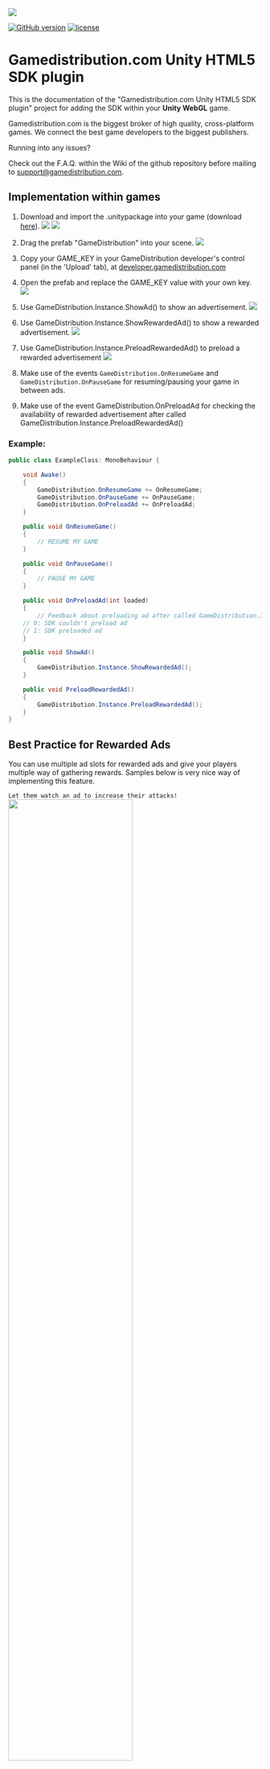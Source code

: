 ![](https://static.gamedistribution.com/wiki/TiysCcT.png)

[![GitHub version](https://img.shields.io/badge/version-1.0.0-green.svg)](https://github.com/GameDistribution/gd-sdk-unity/)
[![license](https://img.shields.io/github/license/mashape/apistatus.svg)](https://github.com/GameDistribution/gd-sdk-unity/blob/master/LICENSE)

# Gamedistribution.com Unity HTML5 SDK plugin

This is the documentation of the "Gamedistribution.com Unity HTML5 SDK plugin" project for adding the SDK within your <strong>Unity WebGL</strong> game.

Gamedistribution.com is the biggest broker of high quality, cross-platform games. We connect the best game developers to the biggest publishers.

Running into any issues?

Check out the F.A.Q. within the Wiki of the github repository before mailing to support@gamedistribution.com.

## Implementation within games

1.  Download and import the .unitypackage into your game (download [here](https://github.com/GameDistribution/gd-sdk-unity/raw/master/GameDistribution_Unity.unitypackage)).
    ![](https://static.gamedistribution.com/wiki/gd-html5-sdk-unity-plugin/1.png)
    ![](https://static.gamedistribution.com/wiki/gd-html5-sdk-unity-plugin/2.png)

1.  Drag the prefab "GameDistribution" into your scene.
    ![](https://static.gamedistribution.com/wiki/gd-html5-sdk-unity-plugin/3.png)

1.  Copy your GAME_KEY in your GameDistribution developer's control panel (in the 'Upload' tab), at <a href="https://developer.gamedistribution.com" target="_blank">developer.gamedistribution.com</a>

1.  Open the prefab and replace the GAME_KEY value with your own key.
    ![](https://static.gamedistribution.com/wiki/gd-html5-sdk-unity-plugin/4.png)

1.  Use GameDistribution.Instance.ShowAd() to show an advertisement.
    ![](https://static.gamedistribution.com/wiki/gd-html5-sdk-unity-plugin/5.png)

1.  Use GameDistribution.Instance.ShowRewardedAd() to show a rewarded advertisement.
    ![](https://static.gamedistribution.com/wiki/gd-html5-sdk-unity-plugin/6.png)

1.  Use GameDistribution.Instance.PreloadRewardedAd() to preload a rewarded advertisement
    ![](https://static.gamedistribution.com/wiki/gd-html5-sdk-unity-plugin/7.png)

1.  Make use of the events `GameDistribution.OnResumeGame` and `GameDistribution.OnPauseGame` for resuming/pausing your game in between ads.

1.  Make use of the event GameDistribution.OnPreloadAd for checking the availability of rewarded advertisement after called GameDistribution.Instance.PreloadRewardedAd()

### Example:

```csharp
public class ExampleClass: MonoBehaviour {

    void Awake()
    {
        GameDistribution.OnResumeGame += OnResumeGame;
        GameDistribution.OnPauseGame += OnPauseGame;
        GameDistribution.OnPreloadAd += OnPreloadAd;
    }

    public void OnResumeGame()
    {
        // RESUME MY GAME
    }

    public void OnPauseGame()
    {
        // PAUSE MY GAME
    }

    public void OnPreloadAd(int loaded)
    {
        // Feedback about preloading ad after called GameDistribution.Instance.PreloadAd
	// 0: SDK couldn't preload ad
	// 1: SDK preloaded ad
    }

    public void ShowAd()
    {
        GameDistribution.Instance.ShowRewardedAd();
    }

    public void PreloadRewardedAd()
    {
        GameDistribution.Instance.PreloadRewardedAd();
    }
}
```

## Best Practice for Rewarded Ads

You can use multiple ad slots for rewarded ads and give your players multiple way of gathering rewards. Samples below is very nice way of implementing this feature.

`Let them watch an ad to increase their attacks!` <br>
<img src="https://static.gamedistribution.com/wiki/rewarded-usage-1.png" width="70%">
<br>

`No coin no pain? Oh, it is not. Let them gain some free coins.` <br>
<img src="https://static.gamedistribution.com/wiki/rewarded-usage-2.png" width="70%">
<br>

`Who doesn't want a second chance?` <br>
<img src="https://static.gamedistribution.com/wiki/rewarded-usage-3.png" width="70%">
<br>

`Your players can take their chances to gain some buffs!` <br>
<img src="https://static.gamedistribution.com/wiki/rewarded-usage-4.png" width="70%">
<br>

`You can give away some daily gifts to your players.` <br>
<img src="https://static.gamedistribution.com/wiki/rewarded-usage-5.png" width="70%">
